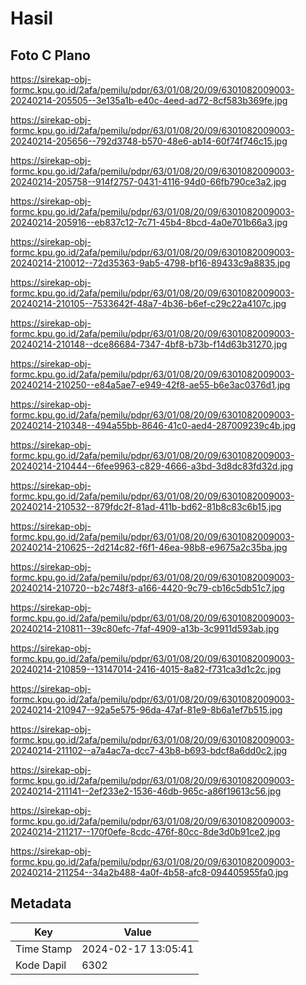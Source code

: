 # Hasil

## Foto C Plano

https://sirekap-obj-formc.kpu.go.id/2afa/pemilu/pdpr/63/01/08/20/09/6301082009003-20240214-205505--3e135a1b-e40c-4eed-ad72-8cf583b369fe.jpg

https://sirekap-obj-formc.kpu.go.id/2afa/pemilu/pdpr/63/01/08/20/09/6301082009003-20240214-205656--792d3748-b570-48e6-ab14-60f74f746c15.jpg

https://sirekap-obj-formc.kpu.go.id/2afa/pemilu/pdpr/63/01/08/20/09/6301082009003-20240214-205758--914f2757-0431-4116-94d0-66fb790ce3a2.jpg

https://sirekap-obj-formc.kpu.go.id/2afa/pemilu/pdpr/63/01/08/20/09/6301082009003-20240214-205916--eb837c12-7c71-45b4-8bcd-4a0e701b66a3.jpg

https://sirekap-obj-formc.kpu.go.id/2afa/pemilu/pdpr/63/01/08/20/09/6301082009003-20240214-210012--72d35363-9ab5-4798-bf16-89433c9a8835.jpg

https://sirekap-obj-formc.kpu.go.id/2afa/pemilu/pdpr/63/01/08/20/09/6301082009003-20240214-210105--7533642f-48a7-4b36-b6ef-c29c22a4107c.jpg

https://sirekap-obj-formc.kpu.go.id/2afa/pemilu/pdpr/63/01/08/20/09/6301082009003-20240214-210148--dce86684-7347-4bf8-b73b-f14d63b31270.jpg

https://sirekap-obj-formc.kpu.go.id/2afa/pemilu/pdpr/63/01/08/20/09/6301082009003-20240214-210250--e84a5ae7-e949-42f8-ae55-b6e3ac0376d1.jpg

https://sirekap-obj-formc.kpu.go.id/2afa/pemilu/pdpr/63/01/08/20/09/6301082009003-20240214-210348--494a55bb-8646-41c0-aed4-287009239c4b.jpg

https://sirekap-obj-formc.kpu.go.id/2afa/pemilu/pdpr/63/01/08/20/09/6301082009003-20240214-210444--6fee9963-c829-4666-a3bd-3d8dc83fd32d.jpg

https://sirekap-obj-formc.kpu.go.id/2afa/pemilu/pdpr/63/01/08/20/09/6301082009003-20240214-210532--879fdc2f-81ad-411b-bd62-81b8c83c6b15.jpg

https://sirekap-obj-formc.kpu.go.id/2afa/pemilu/pdpr/63/01/08/20/09/6301082009003-20240214-210625--2d214c82-f6f1-46ea-98b8-e9675a2c35ba.jpg

https://sirekap-obj-formc.kpu.go.id/2afa/pemilu/pdpr/63/01/08/20/09/6301082009003-20240214-210720--b2c748f3-a166-4420-9c79-cb16c5db51c7.jpg

https://sirekap-obj-formc.kpu.go.id/2afa/pemilu/pdpr/63/01/08/20/09/6301082009003-20240214-210811--39c80efc-7faf-4909-a13b-3c9911d593ab.jpg

https://sirekap-obj-formc.kpu.go.id/2afa/pemilu/pdpr/63/01/08/20/09/6301082009003-20240214-210859--13147014-2416-4015-8a82-f731ca3d1c2c.jpg

https://sirekap-obj-formc.kpu.go.id/2afa/pemilu/pdpr/63/01/08/20/09/6301082009003-20240214-210947--92a5e575-96da-47af-81e9-8b6a1ef7b515.jpg

https://sirekap-obj-formc.kpu.go.id/2afa/pemilu/pdpr/63/01/08/20/09/6301082009003-20240214-211102--a7a4ac7a-dcc7-43b8-b693-bdcf8a6dd0c2.jpg

https://sirekap-obj-formc.kpu.go.id/2afa/pemilu/pdpr/63/01/08/20/09/6301082009003-20240214-211141--2ef233e2-1536-46db-965c-a86f19613c56.jpg

https://sirekap-obj-formc.kpu.go.id/2afa/pemilu/pdpr/63/01/08/20/09/6301082009003-20240214-211217--170f0efe-8cdc-476f-80cc-8de3d0b91ce2.jpg

https://sirekap-obj-formc.kpu.go.id/2afa/pemilu/pdpr/63/01/08/20/09/6301082009003-20240214-211254--34a2b488-4a0f-4b58-afc8-094405955fa0.jpg


## Metadata

| Key        | Value               |
| ---------- | ------------------- |
| Time Stamp | 2024-02-17 13:05:41 |
| Kode Dapil | 6302                |



